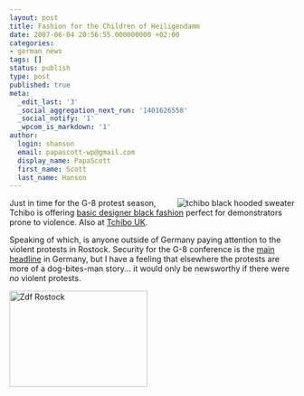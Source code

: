 ```yaml
---
layout: post
title: Fashion for the Children of Heiligendamm
date: 2007-06-04 20:56:55.000000000 +02:00
categories:
- german news
tags: []
status: publish
type: post
published: true
meta:
  _edit_last: '3'
  _social_aggregation_next_run: '1401626558'
  _social_notify: '1'
  _wpcom_is_markdown: '1'
author:
  login: shanson
  email: papascott-wp@gmail.com
  display_name: PapaScott
  first_name: Scott
  last_name: Hanson
---
```

<p><a href="http://www.tchibo.de/"><img src="http://www.papascott.de/wordpress/wp-content/uploads/2007/06/tchibo-black-hooded-fashion.jpg" alt="tchibo black hooded sweater" title="" align="right" /></a>Just in time for the G-8 protest season, Tchibo is offering <a href="http://www.tchibo.de/is-bin/INTERSHOP.enfinity/eCS/Store/de/-/EUR/TdTchBrowseCatalog-Start;sid=AXK1WD1ZDU60uns9XXC_PD7bepdvs5CBWj0=?CategoryName=preview&amp;source=NAVI">basic designer black fashion</a> perfect for demonstrators prone to violence. Also at <a href="http://www.tchibo.co.uk/is-bin/INTERSHOP.enfinity/eCS/Store/uk/-/GBP/TdUkBrowseCatalog-Start;sid=BBuOPNLWVXaOPJSyWYqEWNFD1ZWJdH-3HHI=?CategoryName=preview&amp;source=NAVI">Tchibo UK</a>.</p>
<p>Speaking of which, is anyone outside of Germany paying attention to the violent protests in Rostock. Security for the G-8 conference is the <a href="http://www.heute.de/ZDFheute/inhalt/26/0,3672,5546682,00.html">main headline</a> in Germany, but I have a feeling that elsewhere the protests are more of a dog-bites-man story... it would only be newsworthy if there were <em>no</em> violent protests.</p>
<p><a href="http://www.heute.de/ZDFheute/inhalt/26/0,3672,5546682,00.html"><img src="http://www.papascott.de/wordpress/wp-content/uploads/2007/06/zdf-rostock.jpg" alt="Zdf Rostock" height="170" width="244" /></a></p>
